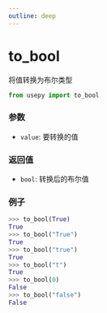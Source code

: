 ```yaml
---
outline: deep
---
```


# to_bool
将值转换为布尔类型

```python
from usepy import to_bool
```

### 参数

- `value`: 要转换的值

### 返回值

- `bool`: 转换后的布尔值

### 例子

```python
>>> to_bool(True)
True
>>> to_bool("True")
True
>>> to_bool("true")
True
>>> to_bool("t")
True
>>> to_bool(0)
False
>>> to_bool("false")
False
```
